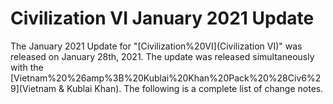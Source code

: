 # Civilization VI January 2021 Update

The January 2021 Update for "[Civilization%20VI](Civilization VI)" was released on January 28th, 2021. The update was released simultaneously with the [Vietnam%20%26amp%3B%20Kublai%20Khan%20Pack%20%28Civ6%29](Vietnam &amp; Kublai Khan). The following is a complete list of change notes.